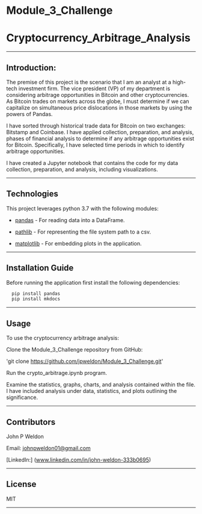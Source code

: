 # Module_3_Challenge

# Cryptocurrency_Arbitrage_Analysis

---

## Introduction:

The premise of this project is the scenario that I am an analyst at a high-tech investment firm. The vice president (VP) of my department is considering arbitrage opportunities in Bitcoin and other cryptocurrencies. As Bitcoin trades on markets across the globe, I must determine if we can capitalize on simultaneous price dislocations in those markets by using the powers of Pandas.

I have sorted through historical trade data for Bitcoin on two exchanges: Bitstamp and Coinbase. I have applied collection, preparation, and analysis, phases of financial analysis to determine if any arbitrage opportunities exist for Bitcoin. Specifically, I have selected time periods in which to identify arbitrage opportunities.

I have created a Jupyter notebook that contains the code for my data collection, preparation, and analysis, including visualizations.

---

## Technologies

This project leverages python 3.7 with the following modules:

* [pandas](https://github.com/pandas-dev/pandas) - For reading data into a DataFrame.

* [pathlib](https://docs.python.org/3/library/pathlib.html) - For representing the file system path to a csv.

* [matplotlib](https://matplotlib.org/stable/users/index.html) - For embedding plots in the application.

---

## Installation Guide

Before running the application first install the following dependencies:

```python
  pip install pandas
  pip install mkdocs
```

---

## Usage

To use the cryptocurrency arbitrage analysis:

Clone the Module_3_Challenge repository from GitHub:

'git clone https://github.com/jpweldon/Module_3_Challenge.git'

Run the crypto_arbitrage.ipynb program.

Examine the statistics, graphs, charts, and analysis contained within the file. I have included analysis under data, statistics, and plots outlining the significance.

---

## Contributors

John P Weldon

Email: johnpweldon01@gmail.com

[LinkedIn:] (www.linkedin.com/in/john-weldon-333b0695)

---

## License

MIT

---
